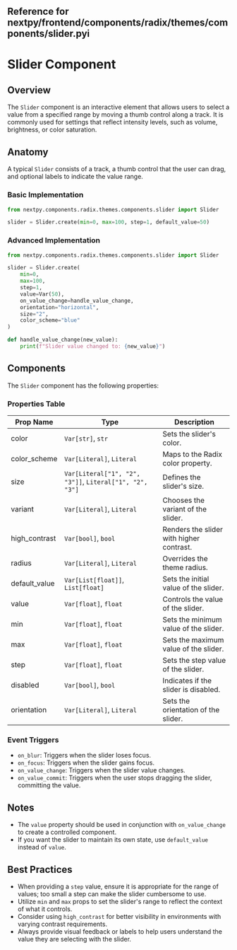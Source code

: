 ##  Reference for nextpy/frontend/components/radix/themes/components/slider.pyi

# Slider Component

## Overview

The `Slider` component is an interactive element that allows users to select a value from a specified range by moving a thumb control along a track. It is commonly used for settings that reflect intensity levels, such as volume, brightness, or color saturation.

## Anatomy

A typical `Slider` consists of a track, a thumb control that the user can drag, and optional labels to indicate the value range.

### Basic Implementation

```python
from nextpy.components.radix.themes.components.slider import Slider

slider = Slider.create(min=0, max=100, step=1, default_value=50)
```

### Advanced Implementation

```python
from nextpy.components.radix.themes.components.slider import Slider

slider = Slider.create(
    min=0,
    max=100,
    step=1,
    value=Var(50),
    on_value_change=handle_value_change,
    orientation="horizontal",
    size="2",
    color_scheme="blue"
)

def handle_value_change(new_value):
    print(f"Slider value changed to: {new_value}")
```

## Components

The `Slider` component has the following properties:

### Properties Table

| Prop Name          | Type                              | Description                                       |
|--------------------|-----------------------------------|---------------------------------------------------|
| color              | `Var[str]`, `str`                 | Sets the slider's color.                          |
| color_scheme       | `Var[Literal]`, `Literal`         | Maps to the Radix color property.                 |
| size               | `Var[Literal["1", "2", "3"]]`, `Literal["1", "2", "3"]` | Defines the slider's size.   |
| variant            | `Var[Literal]`, `Literal`         | Chooses the variant of the slider.                |
| high_contrast      | `Var[bool]`, `bool`               | Renders the slider with higher contrast.          |
| radius             | `Var[Literal]`, `Literal`         | Overrides the theme radius.                       |
| default_value      | `Var[List[float]]`, `List[float]` | Sets the initial value of the slider.             |
| value              | `Var[float]`, `float`             | Controls the value of the slider.                 |
| min                | `Var[float]`, `float`             | Sets the minimum value of the slider.             |
| max                | `Var[float]`, `float`             | Sets the maximum value of the slider.             |
| step               | `Var[float]`, `float`             | Sets the step value of the slider.                |
| disabled           | `Var[bool]`, `bool`               | Indicates if the slider is disabled.              |
| orientation        | `Var[Literal]`, `Literal`         | Sets the orientation of the slider.               |

### Event Triggers

- `on_blur`: Triggers when the slider loses focus.
- `on_focus`: Triggers when the slider gains focus.
- `on_value_change`: Triggers when the slider value changes.
- `on_value_commit`: Triggers when the user stops dragging the slider, committing the value.

## Notes

- The `value` property should be used in conjunction with `on_value_change` to create a controlled component.
- If you want the slider to maintain its own state, use `default_value` instead of `value`.

## Best Practices

- When providing a `step` value, ensure it is appropriate for the range of values; too small a step can make the slider cumbersome to use.
- Utilize `min` and `max` props to set the slider's range to reflect the context of what it controls.
- Consider using `high_contrast` for better visibility in environments with varying contrast requirements.
- Always provide visual feedback or labels to help users understand the value they are selecting with the slider.